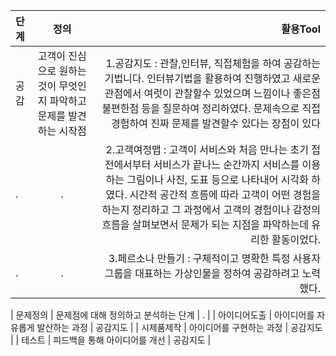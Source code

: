 
| 단계 | 정의 | 활용Tool |
| :--- | :---: | ---: |
| 공감 | 고객이 진심으로 원하는 것이 무엇인지 파악하고 문제를 발견하는 시작점 | 1.공감지도 : 관찰,인터뷰, 직접체험을 하여 공감하는 기법니다. 인터뷰기법을 활용하여 진행하였고 새로운 관점에서 여럿이 관찰할수 있었으며 느낌이나 좋은점 불편한점 등을 질문하여 정리하였다. 문제속으로 직접 경험하여 진짜 문제를 발견할수 있다는 장점이 있다|
| . | . | 2.고객여정맵 : 고객이 서비스와 처음 만나는 초기 접전에서부터 서비스가 끝나느 순간까지 서비스를 이용하는 그림이나 사진, 도표 등으로 나타내어 시각화 하였다. 시간적 공간적 흐름에 따라 고객이 어떤 경험을 하는지 정리하고 그 과정에서 고객의 경험이나 감정의 흐름을 살펴보면서 문제가 되는 지점을 파악하는데 유리한 활동이었다. |
| . | . | 3.페르소나 만들기 : 구체적이고 명확한 특정 사용자 그룹을 대표하는 가상인물을 정하여 공감하려고 노력했다.| 

| 문제정의 | 문제점에 대해 정의하고 분석하는 단계 | . |
| 아이디어도출 | 아이디어를 자유롭게 발산하는 과정 | 공감지도 |
| 시제품제작 | 아이디어를 구현하는 과정 | 공감지도 |
| 테스트 | 피드백을 통해 아이디어를 개선 | 공감지도 |
